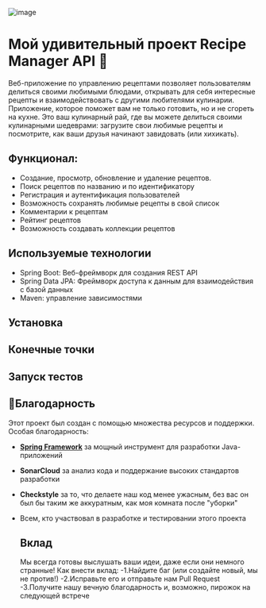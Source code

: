 
![image](https://github.com/user-attachments/assets/1e98e0bf-caef-4d4d-8596-874aab600b67)

# Мой удивительный проект Recipe Manager API 🍳

Веб-приложение по управлению рецептами позволяет пользователям делиться своими любимыми блюдами, открывать для себя интересные рецепты и взаимодействовать с другими любителями кулинарии. Приложение, которое поможет вам не только готовить, но и не сгореть на кухне. Это ваш кулинарный рай, где вы можете делиться своими кулинарными шедеврами: загрузите свои любимые рецепты и посмотрите, как ваши друзья начинают завидовать (или хихикать).
## Функционал:
- Создание, просмотр, обновление и удаление рецептов. 
- Поиск рецептов по названию и по идентификатору
- Регистрация и аутентификация пользователей
- Возможность сохранять любимые рецепты в свой список
- Комментарии к рецептам
- Рейтинг рецептов
- Возможность создавать коллекции рецептов

 ## Используемые технологии
 - Spring Boot: Веб-фреймворк для создания REST API
 - Spring Data JPA: Фреймворк доступа к данным для взаимодействия с базой данных
 - Maven: управление зависимостями

 ## Установка

 ## Конечные точки

 ## Запуск тестов

 ## 🙏Благодарность
 Этот проект был создан с помощью множества ресурсов и поддержки. Особая благодарность:

- **[Spring Framework](https://spring.io/)** за мощный инструмент для разработки Java-приложений
- **SonarCloud** за анализ кода и поддержание высоких стандартов разработки
- **Checkstyle** за то, что делаете наш код менее ужасным, без вас он был бы таким же аккуратным, как моя комната после "уборки"
- Всем, кто участвовал в разработке и тестировании этого проекта

  ## Вклад
  Мы всегда готовы выслушать ваши идеи, даже если они немного странные!
  Как внести вклад:
  -1.Найдите баг (или создайте новый, мы не против!)
  -2.Исправьте его и отправьте нам Pull Request
  -3.Получите нашу вечную благодарность и, возможно, пирожок на следующей встрече



   





